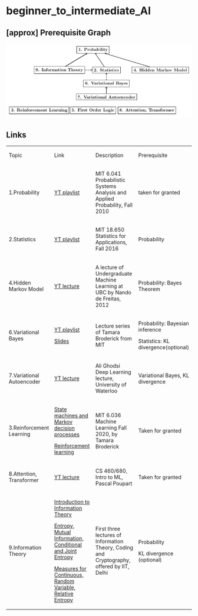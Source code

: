 # beginner_to_intermediate_AI

## [approx] Prerequisite Graph
![](images/prereq_graph.png)

## Links
<table class="c4"><tbody><tr class="c6"><td class="c0" colspan="1" rowspan="1"><p class="c3"><span class="c1">Topic</span></p></td><td class="c0" colspan="1" rowspan="1"><p class="c3"><span class="c1">Link</span></p></td><td class="c0" colspan="1" rowspan="1"><p class="c3"><span class="c1">Description</span></p></td><td class="c0" colspan="1" rowspan="1"><p class="c3"><span class="c1">Prerequisite</sspan></p></td></tr><tr class="c6"><td class="c0" colspan="1" rowspan="1"><p class="c3"><span class="c1">1.Probability</span></p></td><td class="c0" colspan="1" rowspan="1"><p class="c3"><span class="c2"><a class="c5" href="https://www.google.com/url?q=https://www.youtube.com/playlist?list%3DPLUl4u3cNGP61MdtwGTqZA0MreSaDybji8&amp;sa=D&amp;source=editors&amp;ust=1621135918997000&amp;usg=AOvVaw3AhdGz2hXV2Zx7UsOz4deV">YT playlist</a></span></p></td><td class="c0" colspan="1" rowspan="1"><p class="c3"><span class="c1">MIT 6.041 Probabilistic Systems Analysis and Applied Probability, Fall 2010</span></p></td><td class="c0" colspan="1" rowspan="1"><p class="c3"><span class="c1">taken for granted</span></p></td></tr><tr class="c6"><td class="c0" colspan="1" rowspan="1"><p class="c3"><span class="c1">2.Statistics</span></p></td><td class="c0" colspan="1" rowspan="1"><p class="c3"><span class="c2"><a class="c5" href="https://www.google.com/url?q=https://www.youtube.com/playlist?list%3DPLUl4u3cNGP60uVBMaoNERc6knT_MgPKS0&amp;sa=D&amp;source=editors&amp;ust=1621135918998000&amp;usg=AOvVaw1S_BT_tU6kcgr4VHJf-LmA">YT playlist</a></span></p></td><td class="c0" colspan="1" rowspan="1"><p class="c3"><span class="c1">MIT 18.650 Statistics for Applications, Fall 2016</span></p></td><td class="c0" colspan="1" rowspan="1"><p class="c3"><span class="c1">Probability</span></p></td></tr><tr class="c6"><td class="c0" colspan="1" rowspan="1"><p class="c3"><span class="c1">4.Hidden Markov Model</span></p></td><td class="c0" colspan="1" rowspan="1"><p class="c3"><span class="c2"><a class="c5" href="https://www.google.com/url?q=https://www.youtube.com/watch?v%3DjY2E6ExLxaw&amp;sa=D&amp;source=editors&amp;ust=1621135919000000&amp;usg=AOvVaw1nHwB_3tKPsF-Ngrwa4YfW">YT lecture</a></span></p></td><td class="c0" colspan="1" rowspan="1"><p class="c3"><span class="c1">A lecture of Undergraduate Machine Learning at UBC by Nando de Freitas, 2012</span></p></td><td class="c0" colspan="1" rowspan="1"><p class="c3"><span class="c1">Probability: Bayes Theorem</span></p></td></tr><tr class="c6"><td class="c0" colspan="1" rowspan="1"><p class="c3"><span class="c1">6.Variational Bayes</span></p></td><td class="c0" colspan="1" rowspan="1"><p class="c3"><span class="c2"><a class="c5" href="https://www.google.com/url?q=https://www.youtube.com/playlist?list%3DPLxC_ffO4q_rW_8Fflob7SuMwpjlSh5f5K&amp;sa=D&amp;source=editors&amp;ust=1621135919001000&amp;usg=AOvVaw1DmF62feFOukts2J2sMTrw">YT playlist</a></span></p><p class="c3"><span class="c2"><a class="c5" href="https://www.google.com/url?q=https://people.csail.mit.edu/tbroderick/tutorials.html&amp;sa=D&amp;source=editors&amp;ust=1621135919002000&amp;usg=AOvVaw0h218JHApm9oft4EDRcMaA">Slides</a></span></p></td><td class="c0" colspan="1" rowspan="1"><p class="c3"><span class="c1">Lecture series of Tamara Broderick from MIT</span></p></td><td class="c0" colspan="1" rowspan="1"><p class="c3"><span class="c1">Probability: Bayesian inference</span></p><p class="c3"><span class="c1">Statistics: KL divergence(optional)</span></p></td></tr><tr class="c6"><td class="c0" colspan="1" rowspan="1"><p class="c3"><span class="c1">7.Variational Autoencoder</span></p></td><td class="c0" colspan="1" rowspan="1"><p class="c3"><span class="c2"><a class="c5" href="https://www.google.com/url?q=https://www.youtube.com/watch?v%3DuaaqyVS9-rM&amp;sa=D&amp;source=editors&amp;ust=1621135919003000&amp;usg=AOvVaw1vA7H-UwHZtDTGE4Jwb9GI">YT lecture</a></span></p></td><td class="c0" colspan="1" rowspan="1"><p class="c3"><span class="c1">Ali Ghodsi Deep Learning lecture, University of Waterloo</span></p></td><td class="c0" colspan="1" rowspan="1"><p class="c3"><span class="c1">Variational Bayes, KL divergence</span></p></td></tr><tr class="c6"><td class="c0" colspan="1" rowspan="1"><p class="c3"><span class="c1">3.Reinforcement Learning</span></p></td><td class="c0" colspan="1" rowspan="1"><p class="c3"><span class="c2"><a class="c5" href="https://www.google.com/url?q=https://www.youtube.com/watch?v%3DO5hkIfUR_uA&amp;sa=D&amp;source=editors&amp;ust=1621135919005000&amp;usg=AOvVaw0VaewXwcFco130r2Z8f8q9">State machines and Markov decision processes</a></span></p><p class="c3 c7"><span class="c1"></span></p><p class="c3"><span class="c2"><a class="c5" href="https://www.google.com/url?q=https://www.youtube.com/watch?v%3DIr93m9OmOHo&amp;sa=D&amp;source=editors&amp;ust=1621135919005000&amp;usg=AOvVaw27BeKxm-7boRy5ZTJGbBMC">Reinforcement learning</a></span></p></td><td class="c0" colspan="1" rowspan="1"><p class="c3"><span class="c1">MIT 6.036 Machine Learning Fall 2020, by Tamara Broderick</span></p></td><td class="c0" colspan="1" rowspan="1"><p class="c3"><span class="c1">Taken for granted</span></p></td></tr><tr class="c6"><td class="c0" colspan="1" rowspan="1"><p class="c3"><span class="c1">8.Attention, Transformer</span></p></td><td class="c0" colspan="1" rowspan="1"><p class="c3"><span class="c2"><a class="c5" href="https://www.google.com/url?q=https://www.youtube.com/watch?v%3DOyFJWRnt_AY&amp;sa=D&amp;source=editors&amp;ust=1621135919006000&amp;usg=AOvVaw2LSAAJlzkcJQZuLO3Af4pv">YT lecture</a></span></p></td><td class="c0" colspan="1" rowspan="1"><p class="c3"><span class="c1">CS 460/680, Intro to ML, Pascal Poupart</span></p></td><td class="c0" colspan="1" rowspan="1"><p class="c3"><span class="c1">Taken for granted</span></p></td></tr><tr class="c6"><td class="c0" colspan="1" rowspan="1"><p class="c3"><span class="c1">9.Information Theory</span></p></td><td class="c0" colspan="1" rowspan="1"><p class="c3"><span class="c2"><a class="c5" href="https://www.google.com/url?q=https://www.youtube.com/watch?v%3DVhhNcmPLKgo%26list%3DPLp6ek2hDcoNBtaNoXzFE3BYKNZ2kUJo1f%26index%3D2&amp;sa=D&amp;source=editors&amp;ust=1621135919008000&amp;usg=AOvVaw1NecRbJeD3Kket6GhTg8bn">Introduction to Information Theory</a></span></p><p class="c3 c7"><span class="c1"></span></p><p class="c3"><span class="c2"><a class="c5" href="https://www.google.com/url?q=https://www.youtube.com/watch?v%3D98BAo8L-o6s%26list%3DPLp6ek2hDcoNBtaNoXzFE3BYKNZ2kUJo1f%26index%3D3&amp;sa=D&amp;source=editors&amp;ust=1621135919009000&amp;usg=AOvVaw15yX3nphNOXkesODg3gWhV">Entropy, Mutual Information, Conditional and Joint Entropy</a></span></p><p class="c3 c7"><span class="c1"></span></p><p class="c3"><span class="c2"><a class="c5" href="https://www.google.com/url?q=https://www.youtube.com/watch?v%3D-pHUIQ0sDqA&amp;sa=D&amp;source=editors&amp;ust=1621135919009000&amp;usg=AOvVaw0YGOwTBj6NMLNLF_tul03X">Measures for Continuous, Random Variable, Relative Entropy</a></span></p></td><td class="c0" colspan="1" rowspan="1"><p class="c3"><span class="c1">First three lectures of Information Theory, Coding and Cryptography, offered by IIT, Delhi</span></p></td><td class="c0" colspan="1" rowspan="1"><p class="c3"><span class="c1">Probability</span></p><p class="c3 c7"><span class="c1"></span></p><p class="c3"><span class="c1">KL divergence (optional)</span></p></td></tr></tbody></table>